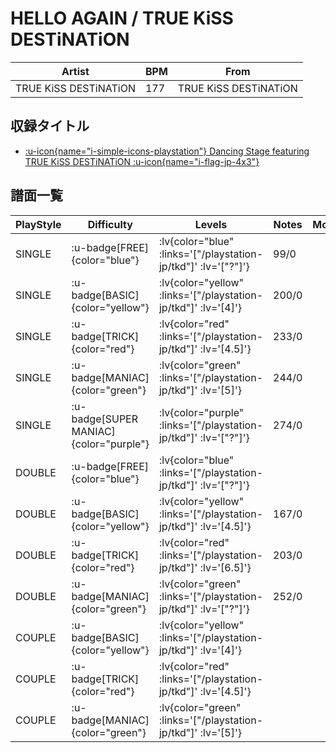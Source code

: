 # HELLO AGAIN / TRUE KiSS DESTiNATiON

|Artist|BPM|From|
|------|---|----|
|TRUE KiSS DESTiNATiON|177|TRUE KiSS DESTiNATiON|

## 収録タイトル

- [ :u-icon{name="i-simple-icons-playstation"} Dancing Stage featuring TRUE KiSS DESTiNATiON :u-icon{name="i-flag-jp-4x3"} ](/playstation-jp/tkd)

## 譜面一覧

|PlayStyle|Difficulty|Levels|Notes|Movie|
|---------|----------|------|-----|-----|
|SINGLE| :u-badge[FREE]{color="blue"} | :lv{color="blue" :links='["/playstation-jp/tkd"]' :lv='["?"]'} |99/0||
|SINGLE| :u-badge[BASIC]{color="yellow"} | :lv{color="yellow" :links='["/playstation-jp/tkd"]' :lv='[4]'} |200/0||
|SINGLE| :u-badge[TRICK]{color="red"} | :lv{color="red" :links='["/playstation-jp/tkd"]' :lv='[4.5]'} |233/0||
|SINGLE| :u-badge[MANIAC]{color="green"} | :lv{color="green" :links='["/playstation-jp/tkd"]' :lv='[5]'} |244/0||
|SINGLE| :u-badge[SUPER MANIAC]{color="purple"} | :lv{color="purple" :links='["/playstation-jp/tkd"]' :lv='["?"]'} |274/0||
|DOUBLE| :u-badge[FREE]{color="blue"} | :lv{color="blue" :links='["/playstation-jp/tkd"]' :lv='["?"]'} |||
|DOUBLE| :u-badge[BASIC]{color="yellow"} | :lv{color="yellow" :links='["/playstation-jp/tkd"]' :lv='[4.5]'} |167/0||
|DOUBLE| :u-badge[TRICK]{color="red"} | :lv{color="red" :links='["/playstation-jp/tkd"]' :lv='[6.5]'} |203/0||
|DOUBLE| :u-badge[MANIAC]{color="green"} | :lv{color="green" :links='["/playstation-jp/tkd"]' :lv='["?"]'} |252/0||
|COUPLE| :u-badge[BASIC]{color="yellow"} | :lv{color="yellow" :links='["/playstation-jp/tkd"]' :lv='[4]'} |||
|COUPLE| :u-badge[TRICK]{color="red"} | :lv{color="red" :links='["/playstation-jp/tkd"]' :lv='[4.5]'} |||
|COUPLE| :u-badge[MANIAC]{color="green"} | :lv{color="green" :links='["/playstation-jp/tkd"]' :lv='[5]'} |||
